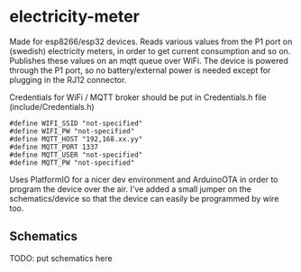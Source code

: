# electricity-meter

Made for esp8266/esp32 devices.
Reads various values from the P1 port on (swedish) electricity meters, in order to get current consumption and so on.
Publishes these values on an mqtt queue over WiFi.
The device is powered through the P1 port, so no battery/external power is needed except for plugging in the RJ12 connector.

Credentials for WiFi / MQTT broker should be put in Credentials.h file (include/Credentials.h)

```
#define WIFI_SSID "not-specified"
#define WIFI_PW "not-specified"
#define MQTT_HOST "192,168.xx.yy"
#define MQTT_PORT 1337
#define MQTT_USER "not-specified"
#define MQTT_PW "not-specified"
```

Uses PlatformIO for a nicer dev environment and ArduinoOTA in order to program the device over the air.
I've added a small jumper on the schematics/device so that the device can easily be programmed by wire too.

## Schematics
TODO: put schematics here
